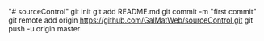 "# sourceControl"  git init git add README.md git commit -m "first commit" git remote add origin https://github.com/GalMatWeb/sourceControl.git git push -u origin master
